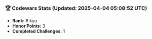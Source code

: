 ### 🏆 Codewars Stats (Updated: 2025-04-04 05:08:52 UTC)

- **Rank:** 8 kyu
- **Honor Points:** 3
- **Completed Challenges:** 1
